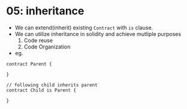 # 05: inheritance

- We can extend(inherit) existing `Contract` with `is` clause.
- We can utilize inheritance in solidity and achieve mutliple purposes
    1. Code reuse
    2. Code Organization
- eg.
```solidity
contract Parent {
  
}

// following child inherits parent
contract Child is Parent {

}
```
